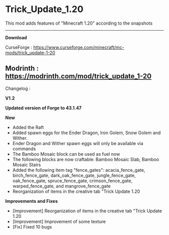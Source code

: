# Trick_Update_1.20
This mod adds features of "Minecraft 1.20" according to the snapshots

--------------------
**Download**

CurseForge : https://www.curseforge.com/minecraft/mc-mods/trick_update-1-20

Modrinth : https://modrinth.com/mod/trick_update_1-20
--------------------

Changelog :

**V1.2**

**Updated version of Forge to 43.1.47**

**New**

- Added the Raft
- Added spawn eggs for the Ender Dragon, Iron Golem, Snow Golem and Wither.
- Ender Dragon and Wither spawn eggs will only be available via commands
- The Bamboo Mosaic block can be used as fuel now
- The following blocks are now craftable: Bamboo Mosaic Slab, Bamboo Mosaic Stairs
- Added the following item tag "fence_gates": acacia_fence_gate, birch_fence_gate, dark_oak_fence_gate, jungle_fence_gate, oak_fence_gate, spruce_fence_gate, crimson_fence_gate, warped_fence_gate, and mangrove_fence_gate
- Reorganization of items in the creative tab "Trick Update 1.20

**Improvements and Fixes**

- [Improvement] Reorganization of items in the creative tab "Trick Update 1.20
- [Improvement] Improvement of some texture
- [Fix] Fixed 10 bugs
